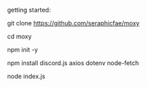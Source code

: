 getting started:

git clone https://github.com/seraphicfae/moxy

cd moxy

npm init -y

npm install discord.js axios dotenv node-fetch

node index.js
